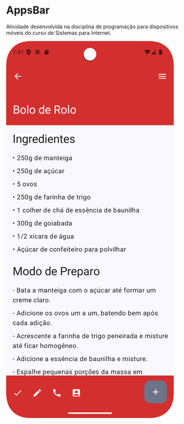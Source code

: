 # AppsBar
 Atividade desenvolvida na disciplina de programação para dispositivos móveis do curso de Sistemas para Internet.

![Screenshot](screenshot.png)